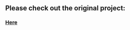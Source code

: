 ## Please check out the original project:
### <a href="https://github.com/jgarzik/pyminer">Here</a>
